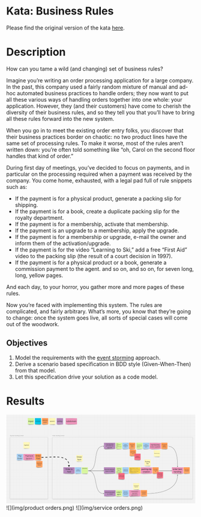 # Kata: Business Rules

Please find the original version of the kata [here](http://codekata.com/kata/kata16-business-rules/).

# Description
How can you tame a wild (and changing) set of business rules?

Imagine you’re writing an order processing application for a large company. In the past, this company used a fairly random mixture of manual and ad-hoc automated business practices to handle orders; they now want to put all these various ways of handling orders together into one whole: your application. However, they (and their customers) have come to cherish the diversity of their business rules, and so they tell you that you’ll have to bring all these rules forward into the new system.

When you go in to meet the existing order entry folks, you discover that their business practices border on chaotic: no two product lines have the same set of processing rules. To make it worse, most of the rules aren’t written down: you’re often told something like “oh, Carol on the second floor handles that kind of order.”

During first day of meetings, you’ve decided to focus on payments, and in particular on the processing required when a payment was received by the company. You come home, exhausted, with a legal pad full of rule snippets such as:

* If the payment is for a physical product, generate a packing slip for shipping.
* If the payment is for a book, create a duplicate packing slip for the royalty department.
* If the payment is for a membership, activate that membership.
* If the payment is an upgrade to a membership, apply the upgrade.
* If the payment is for a membership or upgrade, e-mail the owner and inform them of the activation/upgrade.
* If the payment is for the video “Learning to Ski,” add a free “First Aid” video to the packing slip (the result of a court decision in 1997).
* If the payment is for a physical product or a book, generate a commission payment to the agent.
and so on, and so on, for seven long, long, yellow pages.

And each day, to your horror, you gather more and more pages of these rules.

Now you’re faced with implementing this system. The rules are complicated, and fairly arbitrary. What’s more, you know that they’re going to change: once the system goes live, all sorts of special cases will come out of the woodwork.

## Objectives

1. Model the requirements with the [event storming](https://www.eventstorming.com) approach.
2. Derive a scenario based specification in BDD style (Given-When-Then) from that model.
3. Let this specification drive your solution as a code model.

# Results
![](img/highlevel.png)
![](img/product orders.png)
![](img/service orders.png)

